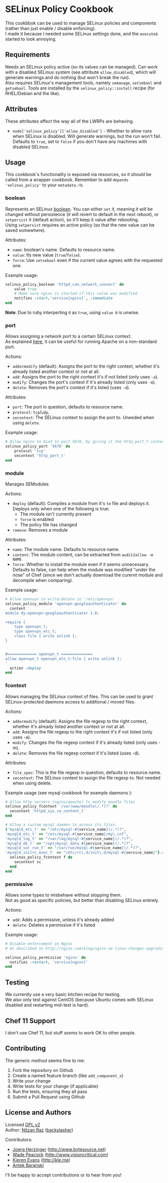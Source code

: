 SELinux Policy Cookbook
======================
This cookbbok can be used to manage SELinux policies and components (rather than just enable / disable enforcing).  
I made it because I needed some SELinux settings done, and the `execute`s started to look annoying.

Requirements
------------
Needs an SELinux policy active (so its values can be managed). Can work with a disabled SELinux system (see attribute `allow_disabled`), which will generate warnings and do nothing (but won't break the run).  
Also requires SELinux's management tools, namely `semanage`, `setsebool` and `getsebool`.
Tools are installed by the `selinux_policy::install` recipe (for RHEL/Debian and the like).

Attributes
----------

These attributes affect the way all of the LWRPs are behaving.

* `node['selinux_policy']['allow_disabled']` - Whether to allow runs when SELinux is disabled. Will generate warnings, but the run won't fail.  
   Defaults to `true`, set to `false` if you don't have any machines with disabled SELinux.


Usage
-----

This cookbook's functionality is exposed via resources, so it should be called from a wrapper cookbook.
Remember to add `depends 'selinux_policy'` to your `metadata.rb`.

### boolean
Represents an SELinux [boolean](http://wiki.gentoo.org/wiki/SELinux/Tutorials/Using_SELinux_booleans).
You can either `set` it, meaning it will be changed without persistence (it will revert to default in the next reboot), or `setpersist` it (default action), so it'll keep it value after rebooting.  
Using `setpersist` requires an active policy (so that the new value can be saved somewhere).

Attributes:

* `name`: boolean's name. Defaults to resource name.
* `value`: Its new value (`true`/`false`).
* `force`: Use `setsebool` even if the current value agrees with the requested one.

Example usage:

```ruby
selinux_policy_boolean 'httpd_can_network_connect' do
    value true
    # Make sure nginx is started if this value was modified
    notifies :start,'service[nginx]', :immediate
end
```

**Note**: Due to ruby interperting `0` as `true`, using `value 0` is unwise.

### port
Allows assigning a network port to a certain SELinux context.  
As explained [here](http://wiki.centos.org/HowTos/SELinux#head-ad837f60830442ae77a81aedd10c20305a811388), it can be useful for running Apache on a non-standard port.

Actions:

* `addormodify` (default): Assigns the port to the right context, whether it's already listed another context or not at all.
* `add`: Assigns the port to the right context it's if not listed (only uses `-a`).
* `modify`: Changes the port's context if it's already listed (only uses `-m`).
* `delete`: Removes the port's context if it's listed (uses `-d`).

Attributes:

* `port`: The port in question, defaults to resource name.
* `protocol`: `tcp`/`udp`.
* `secontext`: The SELinux context to assign the port to. Uneeded when using `delete`.

Example usage:

```ruby
# Allow nginx to bind to port 5678, by giving it the http_port_t context
selinux_policy_port '5678' do
    protocol 'tcp'
    secontext 'http_port_t'
end
```

### module
Manages SEModules

Actions:

* `deploy` (default): Compiles a module from it's `te` file and deploys it. Deploys only when one of the following is true:
  * The module isn't currently present
  * `force` is enabled
  * The policy file has changed
* `remove`: Removes a module

Attributes:

* `name`: The module name. Defaults to resource name.
* `content`: The module content, can be extracted from `audit2allow -m NAME`
* `force`: Whether to install the module even if it seems unnecessary. Defaults to false, can help when the module was modified "under the nose" of Chef (since we don't actually download the curernt module and decompile when comparing).

Example usage:

```ruby
# Allow openvpn to write/delete in '/etc/openvpn'
selinux_policy_module 'openvpn-googleauthenticator' do
  content '
module dy-openvpn-googleauthenticator 1.0;

require {
    type openvpn_t;
    type openvpn_etc_t;
    class file { write unlink };
}


#============= openvpn_t ==============
allow openvpn_t openvpn_etc_t:file { write unlink };
'
  action :deploy
end
```
### fcontext
Allows managing the SELinux context of files.
This can be used to grant SELinux-protected daemons access to additional / moved files.

Actions:

* `addormodify` (default): Assigns the file regexp to the right context, whether it's already listed another context or not at all.
* `add`: Assigns the file regexp to the right context it's if not listed (only uses -a).
* `modify`: Changes the file regexp context if it's already listed (only uses -m).
* `delete`: Removes the file regexp context if it's listed (uses -d).

Attributes:

* `file_spec`: This is the file regexp in question, defaults to resource name.
* `secontext`: The SELinux context to assign the file regexp to. Not needed when using delete.

Example usage (see mysql cookbook for example daemons ):

```ruby
# Allow http servers (nginx/apache) to modify moodle files
selinux_policy_fcontext '/var/www/moodle(/.*)?' do
  secontext 'httpd_sys_rw_content_t'
end

# Allow a custom mysql daemon to access its files.
{'mysqld_etc_t' => "/etc/mysql-#{service_name}(/.*)?",
'mysqld_etc_t' => "/etc/mysql-#{service_name}/my\.cnf",
'mysqld_log_t' => "/var/log/mysql-#{service_name}(/.*)?",
'mysqld_db_t' => "/opt/mysql_data_#{service_name}(/.*)?",
'mysqld_var_run_t' => "/var/run/mysql-#{service_name}(/.*)?",
'mysqld_initrc_exec_t' => "/etc/rc\.d/init\.d/mysql-#{service_name}"}.each do |sc, f|
  selinux_policy_fcontext f do
    secontext sc
  end
end
```

### permissive
Allows some types to misbehave without stopping them.  
Not as good as specific policies, but better than disabling SELinux entirely.

Actions:

* `add`: Adds a permissive, unless it's already added
* `delete`: Deletes a permissive if it's listed

Example usage:

```ruby
# Disable enforcement on Nginx
# As described on http://nginx.com/blog/nginx-se-linux-changes-upgrading-rhel-6-6/

selinux_policy_permissive 'nginx' do
  notifies :restart, 'service[nginx]'
end
```

## Testing
We currently use a very basic kitchen recipe for testing.  
We also only test against CentOS (because Ubuntu comes with SELinux disabled and restarting mid-test is hard).  

## Chef 11 Support
I don't use Chef 11, but stuff *seems* to work OK to other people.

Contributing
------------
The generic method seems fine to me:

1. Fork the repository on Github
2. Create a named feature branch (like `add_component_x`)
3. Write your change
4. Write tests for your change (if applicable)
5. Run the tests, ensuring they all pass
6. Submit a Pull Request using Github

License and Authors
-------------------
Licensed [GPL v2](http://choosealicense.com/licenses/gpl-2.0/)  
Author: [Nitzan Raz](https://github.com/BackSlasher) ([backslasher](http://backslasher.net))

Contributors:
* [Joerg Herzinger](https://github.com/joerg) (http://www.bytesource.net)
* [Wade Peacock](https://github.com/knightorc) (http://www.visioncritical.com)
* [Kieren Evans](https://github.com/kierenevans) (http://kle.me)
* [Antek Baranski](https://github.com/Sauraus)

I'll be happy to accept contributions or to hear from you!
